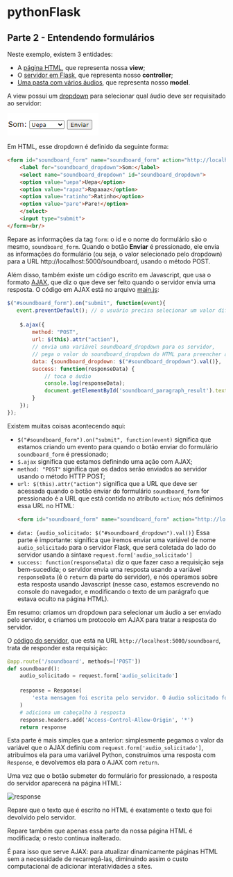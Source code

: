 # pythonFlask

## Parte 2 - Entendendo formulários 

Neste exemplo, existem 3 entidades:

* A [página HTML](index.html), que representa nossa **view**;
* O [servidor em Flask](server.py), que representa nosso **controller**;
* [Uma pasta com vários áudios](audios), que representa nosso **model**.

A view possui um [dropdown](https://www.w3schools.com/css/css_selectors.asp) para selecionar qual áudio deve ser requisitado
ao servidor:

![](imagens/dropdown.PNG)

Em HTML, esse dropdown é definido da seguinte forma:

```html
<form id="soundboard_form" name="soundboard_form" action="http://localhost:5000/soundboard" method="POST">
    <label for="soundboard_dropdown">Som:</label>
    <select name="soundboard_dropdown" id="soundboard_dropdown">
    <option value="uepa">Uepa</option>
    <option value="rapaz">Rapaaaz</option>
    <option value="ratinho">Ratinho</option>
    <option value="pare">Pare!</option>
    </select>
	<input type="submit">
</form><br/>
```

Repare as informações da tag `form`: o id e o nome do formulário são o mesmo, `soundboard_form`. Quando o botão **Enviar** 
é pressionado, ele envia as informações do formulário (ou seja, o valor selecionado pelo dropdown) para a URL 
http://localhost:5000/soundboard, usando o método POST.

Além disso, também existe um código escrito em Javascript, que usa o formato [AJAX](https://developer.mozilla.org/pt-BR/docs/Web/Guide/AJAX), 
que diz o que deve ser feito quando o servidor envia uma resposta. O código em AJAX está no arquivo [main.js](main.js):

```javascript
$("#soundboard_form").on("submit", function(event){
   event.preventDefault(); // o usuário precisa selecionar um valor diferente do default, senão não envia a requisição

	$.ajax({
		method: "POST",
		url: $(this).attr("action"),
		// envia uma variável soundboard_dropdown para os servidor,
		// pega o valor do soundboard_dropdown do HTML para preencher a variável que vai para o servidor
		data: {soundboard_dropdown: $("#soundboard_dropdown").val()},
		success: function(responseData) {
			// toca o áudio
			console.log(responseData);
			document.getElementById('soundboard_paragraph_result').textContent = JSON.stringify(responseData);
		}
	});
});
```

Existem muitas coisas acontecendo aqui:

* ```$("#soundboard_form").on("submit", function(event)``` significa que estamos criando um evento para quando o botão 
    enviar do formulário `soundboard_form` é pressionado;
* ```$.ajax``` significa que estamos definindo uma ação com AJAX;
* ```method: "POST"``` significa que os dados serão enviados ao servidor usando o método HTTP POST;
* ```url: $(this).attr("action")``` significa que a URL que deve ser acessada quando o botão enviar do formulário 
    `soundboard_form` for pressionado é a URL que está contida no atributo `action`; nós definimos essa URL no HTML:
    ```html
    <form id="soundboard_form" name="soundboard_form" action="http://localhost:5000/soundboard" method="POST">
    ```
* ```data: {audio_solicitado: $("#soundboard_dropdown").val()}``` Essa parte é importante: significa que iremos enviar 
    uma variável de nome `audio_solicitado` para o servidor Flask, que será coletada do lado do servidor usando a sintaxe
    ```request.form['audio_solicitado']```
* ```success: function(responseData)``` diz o que fazer caso a requisição seja bem-sucedida; o servidor envia uma resposta 
    usando a variável `responseData` (é o `return` da parte do servidor), e nós operamos sobre esta resposta usando 
    Javascript (nesse caso, estamos escrevendo no console do navegador, e modificando o texto de um parágrafo que estava 
    oculto na página HTML).

Em resumo: criamos um dropdown para selecionar um áudio a ser enviado pelo servidor, e criamos um protocolo em AJAX para 
tratar a resposta do servidor.

O [código do servidor](server.py), que está na URL ```http://localhost:5000/soundboard```, trata de responder esta 
requisição:

```python
@app.route('/soundboard', methods=['POST'])
def soundboard():
    audio_solicitado = request.form['audio_solicitado']

    response = Response(
        'esta mensagem foi escrita pelo servidor. O áudio solicitado foi %s.mp3' % audio_solicitado
    )
    # adiciona um cabeçalho à resposta
    response.headers.add('Access-Control-Allow-Origin', '*')
    return response
```

Esta parte é mais simples que a anterior: simplesmente pegamos o valor da variável que o AJAX definiu com 
```request.form['audio_solicitado']```, atribuímos ela para uma variável Python, construímos uma resposta com `Response`,
e devolvemos ela para o AJAX com `return`.

Uma vez que o botão submeter do formulário for pressionado, a resposta do servidor aparecerá na página HTML:

![response](imagens/response.PNG)

Repare que o texto que é escrito no HTML é exatamente o texto que foi devolvido pelo servidor.

Repare também que apenas essa parte da nossa página HTML é modificada; o resto continua inalterado.

É para isso que serve AJAX: para atualizar dinamicamente páginas HTML sem a necessidade de recarregá-las, diminuindo assim 
o custo computacional de adicionar interatividades a sites. 